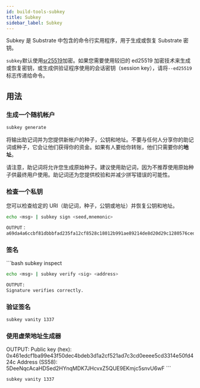 ```yaml
---
id: build-tools-subkey
title: Subkey
sidebar_label: Subkey
---
```


Subkey 是 Substrate 中包含的命令行实用程序，用于生成或恢复 Substrate 密钥。

`subkey`默认使用[sr25519](learn-cryptography#keypairs-and-signing)加密。如果您需要使用较旧的 ed25519 加密技术来生成或恢复密钥，或生成供验证程序使用的会话密钥（session key），请将`--ed25519`标志传递给命令。

## 用法

### 生成一个随机帐户

```bash
subkey generate
```

将输出助记词并为您提供新帐户的种子，公钥和地址。不要与任何人分享你的助记词或种子，它会让他们获得你的资金。如果有人要给你转账，他们只需要你的**地址**。

请注意，助记词将允许您生成原始种子。建议使用助记词，因为不推荐使用原始种子供最终用户使用。助记词还为您提供校验和并减少拼写错误的可能性。

### 检查一个私钥

您可以检查给定的 URI（助记词，种子，公钥或地址）并恢复公钥和地址。

```bash
echo <msg> | subkey sign <seed,mnemonic>

OUTPUT：
a69da4a6ccbf81dbbbfad235fa12cf8528c18012b991ae89214de8d20d29c1280576ced6eb38b7406d1b7e03231df6dd4a5257546ddad13259356e1c3adfb509
```

### 签名

​```bash subkey inspect

```bash
echo <msg> | subkey verify <sig> <address>

OUTPUT:
Signature verifies correctly.
```

### 验证签名

```bash
subkey vanity 1337
```

### 使用虚荣地址生成器

OUTPUT: Public key (hex): 0x461edcf1ba99e43f50dec4bdeb3d1a2cf521ad7c3cd0eeee5cd3314e50fd424c Address (SS58): 5DeeNqcAcaHDSed2HYnqMDK7JHcvxZ5QUE9EKmjc5snvU6wF ​```

```bash
subkey vanity 1337
```
